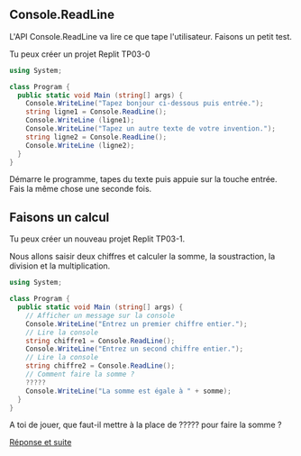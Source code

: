 ## Console.ReadLine

L'API Console.ReadLine va lire ce que tape l'utilisateur. Faisons un petit test.

Tu peux créer un projet Replit TP03-0
```C#
using System;

class Program {
  public static void Main (string[] args) {
    Console.WriteLine("Tapez bonjour ci-dessous puis entrée.");
    string ligne1 = Console.ReadLine();
    Console.WriteLine (ligne1);
    Console.WriteLine("Tapez un autre texte de votre invention.");
    string ligne2 = Console.ReadLine();
    Console.WriteLine (ligne2);
  }
}
```

Démarre le programme, tapes du texte puis appuie sur la touche entrée. Fais la même chose une seconde fois.

## Faisons un calcul

Tu peux créer un nouveau projet Replit TP03-1.

Nous allons saisir deux chiffres et calculer la somme, la soustraction, la division et la multiplication.

```C#
using System;

class Program {
  public static void Main (string[] args) {
    // Afficher un message sur la console
    Console.WriteLine("Entrez un premier chiffre entier.");
    // Lire la console
    string chiffre1 = Console.ReadLine();
    Console.WriteLine("Entrez un second chiffre entier.");
    // Lire la console
    string chiffre2 = Console.ReadLine();
    // Comment faire la somme ?
    ?????
    Console.WriteLine("La somme est égale à " + somme);
  }
}
```

A toi de jouer, que faut-il mettre à la place de ????? pour faire la somme ?

[Réponse et suite](03_01_TP.md)
